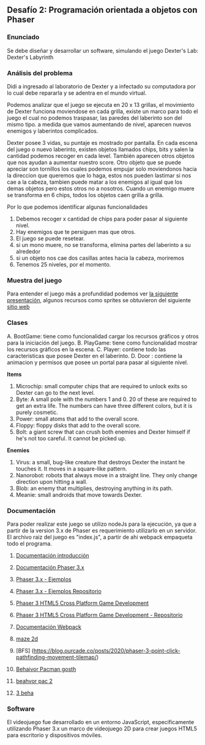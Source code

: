 ## Desafío 2: Programación orientada a objetos con Phaser

### Enunciado

Se debe diseñar y desarrollar un software, simulando el juego Dexter's Lab: Dexter's Labyrinth

### Análisis del problema

Didi a ingresado al laboratorio de Dexter y a infectado su computadora por lo cual debe repararla y se adentra en el mundo virtual.

Podemos analizar que el juego se ejecuta en 20 x 13 grillas, el movimiento de Dexter funciona moviendose en cada grilla, existe un marco para todo el juego el cual no podemos traspasar, las paredes del laberinto son del mismo tipo. a medida que vamos aumentando de nivel, aparecen nuevos enemigos y laberintos complicados.

Dexter posee 3 vidas, su puntaje es mostrado por pantalla. En cada escena del juego o nuevo laberinto, existen objetos llamados chips, bits y salen la cantidad podemos recoger en cada level. También aparecen otros objetos que nos ayudan a aumentar nuestro score. Otro objeto que se puede apreciar son tornillos los cuales podemos empujar solo moviendonos hacia la direccion que queremos que lo haga, estos nos pueden lastimar si nos cae a la cabeza, tambien puede matar a los enemigos al igual que los demas objetos pero estos otros no a nosotros. Cuando un enemigo muere se transforma en  6 chips, todos los objetos caen grilla a grilla.  


Por lo que podemos identificar algunas funcionalidades 

1. Debemos recoger x cantidad de chips para poder pasar al siguiente nivel.
2. Hay enemigos que te persiguen mas que otros.
3. El juego se puede resetear. 
4. si un mono muere, no se transforma, elimina partes del laberinto a su alrededor 
5.  si un objeto nos cae dos casillas antes hacia la cabeza, moriremos
7. Tenemos 25 niveles, por el momento.

### Muestra del juego

Para entender el juego más a profundidad podemos ver [la siguiente presentación](https://www.youtube.com/watch?v=0GER_22lwRg&t=465s), algunos recursos como sprites se obtuvieron del siguiente [sitio web](https://www.spriters-resource.com/browser_games/pcdexterslabyrinth/?source=genre)


### Clases

A. BootGame: tiene como funcionalidad cargar los recursos gráficos y otros para la iniciación del juego.
B. PlayGame: tiene como funcionalidad mostrar los recursos gráficos en la escena.
C. Player: contiene todo las caracteristicas que posee Dexter en el laberinto.
D. Door :  contiene la animacion y permisos que posee un portal para pasar al siguiente nivel.

**Items**

1. Microchip: small computer chips that are required to unlock exits so Dexter can go to the next level.
2. Byte: A small pole with the numbers 1 and 0. 20 of these are required to get an extra life. The numbers can have three different colors, but it is purely cosmetic.
3. Power:  small atoms that add to the overall score.
4. Floppy: floppy disks that add to the overall score.
5. Bolt: a giant screw that can crush both enemies and Dexter himself if he's not too careful. It cannot be picked up.

**Enemies**

1. Virus: a small, bug-like creature that destroys Dexter the instant he touches it. It moves in a square-like pattern.
2. Nanorobot: robots that always move in a straight line. They only change direction upon hitting a wall.
3. Blob: an enemy that multiplies, destroying anything in its path.
4. Meanie: small androids that move towards Dexter.

 
### Documentación

Para poder realizar este juego se utilizo nodeJs para la ejecución, ya que a partir de la version 3.x de Phaser es requerimiento utilizarlo en un servidor. El archivo raiz del juego es "index.js", a partir de ahi webpack empaqueta todo el programa.

1. [Documentación introducción](https://phaser.io/tutorials/getting-started-phaser3/index)
2. [Documentación Phaser 3.x](https://github.com/photonstorm/phaser3-docs)
3. [Phaser 3.x - Ejemplos](http://labs.phaser.io)
4. [Phaser 3.x - Ejemplos Repositorio](https://github.com/photonstorm/phaser3-examples)
5. [Phaser 3 HTML5 Cross Platform Game Development](https://triqui.gumroad.com/l/FcjQw)
6. [Phaser 3 HTML5 Cross Platform Game Development - Repositorio](https://github.com/ajbkr/HTML5-Cross-Platform-Game-Development-Using-Phaser-3)
7. [Documentación Webpack](https://webpack.js.org/configuration/)

8. [maze 2d](https://www.emanueleferonato.com/2019/10/08/understanding-advanced-collision-management-with-matter-physics-using-risky-road-game-prototype/)
9. [BFS] (https://blog.ourcade.co/posts/2020/phaser-3-point-click-pathfinding-movement-tilemap/)

10. [Behaivor Pacman gosth](https://gameinternals.com/understanding-pac-man-ghost-behavior)
11. [beahvor pac 2 ](https://github.com/ourcade/pac-man-ghost-ai-phaser3/blob/master/src/game/ghost-ai/utils/determineDirectionFromTarget.ts)
12. [3 beha](https://github.com/servetgulnaroglu/pacman-js/blob/master/ghost.js)
 
### Software

El videojuego fue desarrollado en un entorno JavaScript, especificamente utilizando Phaser 3.x un marco de videojuego 2D para crear juegos HTML5 para escritorio y dispositivos móviles.
